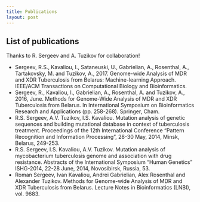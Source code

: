 ```yaml
---
title: Publications
layout: post
---
```


## List of publications

Thanks to R. Sergeev and A. Tuzikov for collaboration!

- Sergeev, R.S., Kavaliou, I., Sataneuski, U., Gabrielian, A., Rosenthal, A., Tartakovsky, M. and Tuzikov, A., 2017. Genome-wide Analysis of MDR and XDR Tuberculosis from Belarus: Machine-learning Approach. IEEE/ACM Transactions on Computational Biology and Bioinformatics.
- Sergeev, R., Kavaliou, I., Gabrielian, A., Rosenthal, A. and Tuzikov, A., 2016, June. Methods for Genome-Wide Analysis of MDR and XDR Tuberculosis from Belarus. In International Symposium on Bioinformatics Research and Applications (pp. 258-268). Springer, Cham.
- R.S. Sergeev, A.V. Tuzikov, I.S. Kavaliou. Mutation analysis of genetic sequences and building mutational database in context of tuberculosis treatment. Proceedings of the 12th International Conference “Pattern Recognition and Information Processing”, 28-30 May, 2014, Minsk, Belarus, 249-253.
- R.S. Sergeev, I.S. Kavaliou, A.V. Tuzikov. Mutation analysis of mycobacterium tuberculosis genome and association with drug resistance. Abstracts of the International Symposium “Human Genetics” ISHG-2014, 22-28 June, 2014, Novosibirsk, Russia, 53.
- Roman Sergeev, Ivan Kavaliou, Andrei Gabrielian, Alex Rosenthal and Alexander Tuzikov. Methods for Genome-wide Analysis of MDR and XDR Tuberculosis from Belarus. Lecture Notes in Bioinformatics (LNBI), vol. 9683.
